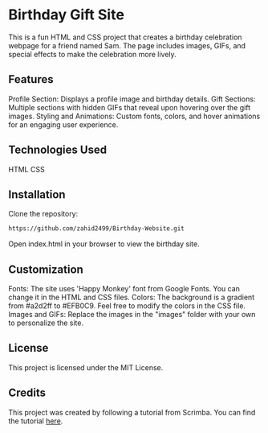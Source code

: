 # Birthday Gift Site
This is a fun HTML and CSS project that creates a birthday celebration webpage for a friend named Sam. The page includes images, GIFs, and special effects to make the celebration more lively.

## Features
Profile Section: Displays a profile image and birthday details.
Gift Sections: Multiple sections with hidden GIFs that reveal upon hovering over the gift images.
Styling and Animations: Custom fonts, colors, and hover animations for an engaging user experience.
## Technologies Used
HTML
CSS
## Installation
Clone the repository:
```sh
https://github.com/zahid2499/Birthday-Website.git
```
Open index.html in your browser to view the birthday site.
## Customization
Fonts: The site uses 'Happy Monkey' font from Google Fonts. You can change it in the HTML and CSS files.
Colors: The background is a gradient from #a2d2ff to #EFB0C9. Feel free to modify the colors in the CSS file.
Images and GIFs: Replace the images in the "images" folder with your own to personalize the site.
## License
This project is licensed under the MIT License.
## Credits
This project was created by following a tutorial from Scrimba. You can find the tutorial [here](https://v2.scrimba.com/learn-html-and-css-c0p).
